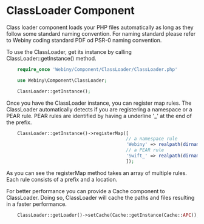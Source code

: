 ClassLoader Component
=====================
Class loader component loads your PHP files automatically as long as they follow some standard naming convention.
For naming standard please refer to Webiny coding standard PDF od PSR-0 naming convention.

To use the ClassLoader, get its instance by calling ClassLoader::getInstance() method.

```php
    require_once 'Webiny/Component/ClassLoader/ClassLoader.php'

    use Webiny\Component\ClassLoader;

    ClassLoader::getInstance();
```

Once you have the ClassLoader instance, you can register map rules. The ClassLoader automatically detects if you are
registering a namespace or a PEAR rule. PEAR rules are identified by having a underline '_' at the end of the prefix.

```php
    ClassLoader::getInstance()->registerMap([
    										// a namespace rule
    										'Webiny' => realpath(dirname(__FILE__)).'/library/Webiny',
    										// a PEAR rule
    										'Swift_' => realpath(dirname(__FILE__)).'/library/Swift',
    										]);
```

As you can see the registerMap method takes an array of multiple rules. Each rule consists of a prefix and a location.

For better performance you can provide a Cache component to ClassLoader. Doing so, ClassLoader will cache the paths and
files resulting in a faster performance.

```php
    ClassLoader::getLoader()->setCache(Cache::getInstance(Cache::APC));
```
